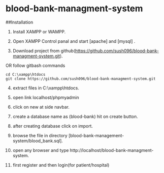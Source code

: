 # blood-bank-managment-system

##Installation
1. Install XAMPP or WAMPP.

2. Open XAMPP Control panal and start [apache] and [mysql] .

3. Download project from github(https://github.com/sush096/blood-bank-managment-system.git).

OR follow gitbash commands

	cd C:\xampp\htdocs
	git clone https://github.com/sush096/blood-bank-managment-system.git

4. extract files in C:\xampp\htdocs.

5. open link localhost/phpmyadmin

6. click on new at side navbar.

7. create a database name as (blood-bank) hit on create button.

8. after creating database click on import.

9. browse the file in directory [blood-bank-management-system/blood_bank.sql].

10. open any browser and type http://localhost/blood-bank-managment-system.

11. first register and then login(for patient/hospital)

